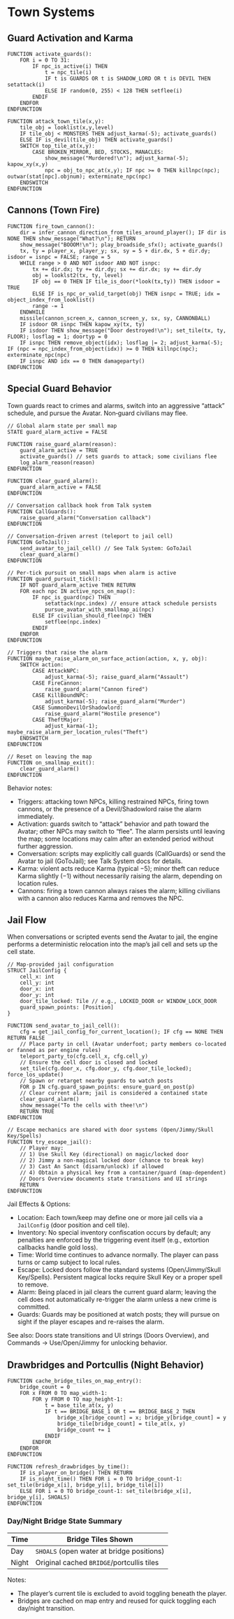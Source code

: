 # Town Systems

## Guard Activation and Karma

```pseudocode
FUNCTION activate_guards():
    FOR i = 0 TO 31:
        IF npc_is_active(i) THEN
            t = npc_tile(i)
            IF t is GUARDS OR t is SHADOW_LORD OR t is DEVIL THEN setattack(i)
            ELSE IF random(0, 255) < 128 THEN setflee(i)
        ENDIF
    ENDFOR
ENDFUNCTION

FUNCTION attack_town_tile(x,y):
    tile_obj = looklist(x,y,level)
    IF tile_obj < MONSTERS THEN adjust_karma(-5); activate_guards()
    ELSE IF is_devil(tile_obj) THEN activate_guards()
    SWITCH top_tile_at(x,y):
        CASE BROKEN_MIRROR, BED, STOCKS, MANACLES:
            show_message("Murdered!\n"); adjust_karma(-5); kapow_xy(x,y)
            npc = obj_to_npc_at(x,y); IF npc >= 0 THEN killnpc(npc); outwar(stat[npc].objnum); exterminate_npc(npc)
    ENDSWITCH
ENDFUNCTION
```

## Cannons (Town Fire)

```pseudocode
FUNCTION fire_town_cannon():
    dir = infer_cannon_direction_from_tiles_around_player(); IF dir is NONE THEN show_message("What?\n"); RETURN
    show_message("BOOOM!\n"); play_broadside_sfx(); activate_guards()
    tx, ty = player_x, player_y; sx, sy = 5 + dir.dx, 5 + dir.dy; isdoor = isnpc = FALSE; range = 5
    WHILE range > 0 AND NOT isdoor AND NOT isnpc:
        tx += dir.dx; ty += dir.dy; sx += dir.dx; sy += dir.dy
        obj = looklst2(tx, ty, level)
        IF obj == 0 THEN IF tile_is_door(*look(tx,ty)) THEN isdoor = TRUE
        ELSE IF is_npc_or_valid_target(obj) THEN isnpc = TRUE; idx = object_index_from_looklist()
        range -= 1
    ENDWHILE
    missile(cannon_screen_x, cannon_screen_y, sx, sy, CANNONBALL)
    IF isdoor OR isnpc THEN kapow_xy(tx, ty)
    IF isdoor THEN show_message("Door destroyed!\n"); set_tile(tx, ty, FLOOR); losflag = 1; doortyp = 0
    IF isnpc THEN remove_object(idx); losflag |= 2; adjust_karma(-5); IF (npc = npc_index_from_object(idx)) >= 0 THEN killnpc(npc); exterminate_npc(npc)
    IF isnpc AND idx == 0 THEN damageparty()
ENDFUNCTION
```

## Special Guard Behavior

Town guards react to crimes and alarms, switch into an aggressive “attack” schedule, and pursue the Avatar. Non‑guard civilians may flee.

```pseudocode
// Global alarm state per small map
STATE guard_alarm_active = FALSE

FUNCTION raise_guard_alarm(reason):
    guard_alarm_active = TRUE
    activate_guards() // sets guards to attack; some civilians flee
    log_alarm_reason(reason)
ENDFUNCTION

FUNCTION clear_guard_alarm():
    guard_alarm_active = FALSE
ENDFUNCTION

// Conversation callback hook from Talk system
FUNCTION CallGuards():
    raise_guard_alarm("Conversation callback")
ENDFUNCTION

// Conversation-driven arrest (teleport to jail cell)
FUNCTION GoToJail():
    send_avatar_to_jail_cell() // See Talk System: GoToJail
    clear_guard_alarm()
ENDFUNCTION

// Per-tick pursuit on small maps when alarm is active
FUNCTION guard_pursuit_tick():
    IF NOT guard_alarm_active THEN RETURN
    FOR each npc IN active_npcs_on_map():
        IF npc_is_guard(npc) THEN
            setattack(npc.index) // ensure attack schedule persists
            pursue_avatar_with_smallmap_ai(npc)
        ELSE IF civilian_should_flee(npc) THEN
            setflee(npc.index)
        ENDIF
    ENDFOR
ENDFUNCTION

// Triggers that raise the alarm
FUNCTION maybe_raise_alarm_on_surface_action(action, x, y, obj):
    SWITCH action:
        CASE AttackNPC:
            adjust_karma(-5); raise_guard_alarm("Assault")
        CASE FireCannon:
            raise_guard_alarm("Cannon fired")
        CASE KillBoundNPC:
            adjust_karma(-5); raise_guard_alarm("Murder")
        CASE SummonDevilOrShadowlord:
            raise_guard_alarm("Hostile presence")
        CASE TheftMajor:
            adjust_karma(-1); maybe_raise_alarm_per_location_rules("Theft")
    ENDSWITCH
ENDFUNCTION

// Reset on leaving the map
FUNCTION on_smallmap_exit():
    clear_guard_alarm()
ENDFUNCTION
```

Behavior notes:

- Triggers: attacking town NPCs, killing restrained NPCs, firing town cannons, or the presence of a Devil/Shadowlord raise the alarm immediately.
- Activation: guards switch to “attack” behavior and path toward the Avatar; other NPCs may switch to “flee”. The alarm persists until leaving the map; some locations may calm after an extended period without further aggression.
- Conversation: scripts may explicitly call guards (CallGuards) or send the Avatar to jail (GoToJail); see Talk System docs for details.
- Karma: violent acts reduce Karma (typical −5); minor theft can reduce Karma slightly (−1) without necessarily raising the alarm, depending on location rules.
- Cannons: firing a town cannon always raises the alarm; killing civilians with a cannon also reduces Karma and removes the NPC.

## Jail Flow

When conversations or scripted events send the Avatar to jail, the engine performs a deterministic relocation into the map’s jail cell and sets up the cell state.

```pseudocode
// Map-provided jail configuration
STRUCT JailConfig {
    cell_x: int
    cell_y: int
    door_x: int
    door_y: int
    door_tile_locked: Tile // e.g., LOCKED_DOOR or WINDOW_LOCK_DOOR
    guard_spawn_points: [Position]
}

FUNCTION send_avatar_to_jail_cell():
    cfg = get_jail_config_for_current_location(); IF cfg == NONE THEN RETURN FALSE
    // Place party in cell (Avatar underfoot; party members co-located or fanned as per engine rules)
    teleport_party_to(cfg.cell_x, cfg.cell_y)
    // Ensure the cell door is closed and locked
    set_tile(cfg.door_x, cfg.door_y, cfg.door_tile_locked); force_los_update()
    // Spawn or retarget nearby guards to watch posts
    FOR p IN cfg.guard_spawn_points: ensure_guard_on_post(p)
    // Clear current alarm; jail is considered a contained state
    clear_guard_alarm()
    show_message("To the cells with thee!\n")
    RETURN TRUE
ENDFUNCTION

// Escape mechanics are shared with door systems (Open/Jimmy/Skull Key/Spells)
FUNCTION try_escape_jail():
    // Player may:
    // 1) Use Skull Key (directional) on magic/locked door
    // 2) Jimmy a non-magical locked door (chance to break key)
    // 3) Cast An Sanct (disarm/unlock) if allowed
    // 4) Obtain a physical key from a container/guard (map-dependent)
    // Doors Overview documents state transitions and UI strings
    RETURN
ENDFUNCTION
```

Jail Effects & Options:

- Location: Each town/keep may define one or more jail cells via a `JailConfig` (door position and cell tile).
- Inventory: No special inventory confiscation occurs by default; any penalties are enforced by the triggering event itself (e.g., extortion callbacks handle gold loss).
- Time: World time continues to advance normally. The player can pass turns or camp subject to local rules.
- Escape: Locked doors follow the standard systems (Open/Jimmy/Skull Key/Spells). Persistent magical locks require Skull Key or a proper spell to remove.
- Alarm: Being placed in jail clears the current guard alarm; leaving the cell does not automatically re-trigger the alarm unless a new crime is committed.
- Guards: Guards may be positioned at watch posts; they will pursue on sight if the player escapes and re-raises the alarm.

See also: Doors state transitions and UI strings (Doors Overview), and Commands → Use/Open/Jimmy for unlocking behavior.

## Drawbridges and Portcullis (Night Behavior)

```pseudocode
FUNCTION cache_bridge_tiles_on_map_entry():
    bridge_count = 0
    FOR x FROM 0 TO map_width-1:
        FOR y FROM 0 TO map_height-1:
            t = base_tile_at(x, y)
            IF t == BRIDGE_BASE_1 OR t == BRIDGE_BASE_2 THEN
                bridge_x[bridge_count] = x; bridge_y[bridge_count] = y
                bridge_tile[bridge_count] = tile_at(x, y)
                bridge_count += 1
            ENDIF
        ENDFOR
    ENDFOR
ENDFUNCTION

FUNCTION refresh_drawbridges_by_time():
    IF is_player_on_bridge() THEN RETURN
    IF is_night_time() THEN FOR i = 0 TO bridge_count-1: set_tile(bridge_x[i], bridge_y[i], bridge_tile[i])
    ELSE FOR i = 0 TO bridge_count-1: set_tile(bridge_x[i], bridge_y[i], SHOALS)
ENDFUNCTION
```


### Day/Night Bridge State Summary

| Time  | Bridge Tiles Shown                        |
|-------|-------------------------------------------|
| Day   | `SHOALS` (open water at bridge positions) |
| Night | Original cached `BRIDGE`/portcullis tiles |

Notes:

- The player’s current tile is excluded to avoid toggling beneath the player.
- Bridges are cached on map entry and reused for quick toggling each day/night transition.
